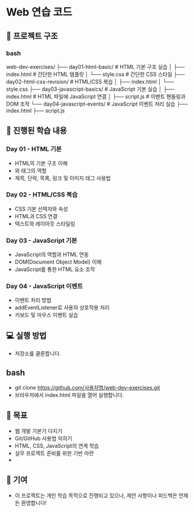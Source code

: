 # Web 연습 코드  

## 📂 프로젝트 구조
### bash
 web-dev-exercises/
 ├── day01-html-basic/      # HTML 기본 구조 실습
 │   ├── index.html         # 간단한 HTML 템플릿
 │   └── style.css          # 간단한 CSS 스타일
 ├── day02-html-css-revision/ # HTML/CSS 복습
 │   ├── index.html
 │   └── style.css
 ├── day03-javascript-basics/ # JavaScript 기본 실습
 │   ├── index.html         # HTML 파일에 JavaScript 연결
 │   ├── script.js          # 이벤트 핸들링과 DOM 조작
 └── day04-javascript-events/ # JavaScript 이벤트 처리 실습
     ├── index.html
     ├── script.js
  
## 📖 진행된 학습 내용
### Day 01 - HTML 기본
- HTML의 기본 구조 이해
- <head>와 <body> 태그의 역할
- 제목, 단락, 목록, 링크 및 이미지 태그 사용법
  
### Day 02 - HTML/CSS 복습
- CSS 기본 선택자와 속성
- HTML과 CSS 연결
- 텍스트와 레이아웃 스타일링

### Day 03 - JavaScript 기본
- JavaScript의 역할과 HTML 연동
- DOM(Document Object Model) 이해
- JavaScript를 통한 HTML 요소 조작

### Day 04 - JavaScript 이벤트
- 이벤트 처리 방법
- addEventListener로 사용자 상호작용 처리
- 키보드 및 마우스 이벤트 실습

## 💻 실행 방법
- 저장소를 클론합니다.

## bash
- git clone https://github.com/사용자명/web-dev-exercises.git
- 브라우저에서 index.html 파일을 열어 실행합니다.

## 🙌 목표
- 웹 개발 기본기 다지기
- Git/GitHub 사용법 익히기
- HTML, CSS, JavaScript의 연계 학습
- 실무 프로젝트 준비를 위한 기반 마련
- 
## 🤝 기여
- 이 프로젝트는 개인 학습 목적으로 진행되고 있으나, 제안 사항이나 피드백은 언제든 환영합니다!
